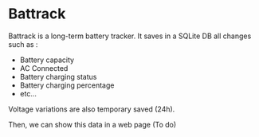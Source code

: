 # Battrack

Battrack is a long-term battery tracker.
It saves in a SQLite DB all changes such as :
 - Battery capacity
 - AC Connected
 - Battery charging status
 - Battery charging percentage
 - etc...

Voltage variations are also temporary saved (24h).

Then, we can show this data in a web page (To do)
